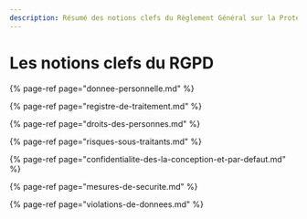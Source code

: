 ```yaml
---
description: Résumé des notions clefs du Règlement Général sur la Protection des Données.
---
```


# Les notions clefs du RGPD

{% page-ref page="donnee-personnelle.md" %}

{% page-ref page="registre-de-traitement.md" %}

{% page-ref page="droits-des-personnes.md" %}

{% page-ref page="risques-sous-traitants.md" %}

{% page-ref page="confidentialite-des-la-conception-et-par-defaut.md" %}

{% page-ref page="mesures-de-securite.md" %}

{% page-ref page="violations-de-donnees.md" %}



